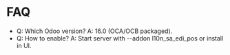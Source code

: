# FAQ

- Q: Which Odoo version? A: 16.0 (OCA/OCB packaged).
- Q: How to enable? A: Start server with --addon l10n_sa_edi_pos or install in UI.
